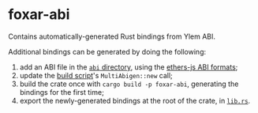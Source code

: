 # foxar-abi

Contains automatically-generated Rust bindings from Ylem ABI.

Additional bindings can be generated by doing the following:

1. add an ABI file in the [`abi` directory](./abi/), using the [ethers-js ABI formats](https://docs.ethers.org/v5/api/utils/abi/formats);
2. update the [build script](./build.rs)'s `MultiAbigen::new` call;
3. build the crate once with `cargo build -p foxar-abi`, generating the bindings for the first time;
4. export the newly-generated bindings at the root of the crate, in [`lib.rs`](./src/lib.rs).
